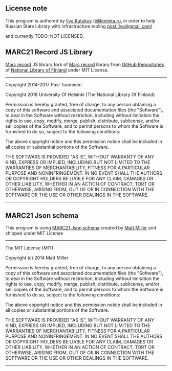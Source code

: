 ## License note

This program is authored by [Ilya Kutukov](https://github.com/mrjj) ([i@leninka.ru](mailto:i@leninka.ru), in order to help Russian State Library with infrastructure tooling [post.ilya@gmail.com](mailto:post.ilya@gmail.com))

and currently TODO: NOT LICENSED.

## MARC21 Record JS Library 

[Marc record](https://github.com/NatLibFi/marc-record-js) JS library fork of [Marc record](https://github.com/petuomin/marc-record-js) library from [GitHub Repositories](https://github.com/NatLibFi) of [National Library of Finland](http://www.nationallibrary.fi/) under MIT License.

---

Copyright 2014-2017 Pasi Tuominen

Copyright 2018 University Of Helsinki (The National Library Of Finland)

Permission is hereby granted, free of charge, to any person obtaining a copy of this software and associated documentation files (the "Software"), to deal in the Software without restriction, including without limitation the rights to use, copy, modify, merge, publish, distribute, sublicense, and/or sell copies of the Software, and to permit persons to whom the Software is furnished to do so, subject to the following conditions:

The above copyright notice and this permission notice shall be included in all copies or substantial portions of the Software.

THE SOFTWARE IS PROVIDED "AS IS", WITHOUT WARRANTY OF ANY KIND, EXPRESS OR IMPLIED, INCLUDING BUT NOT LIMITED TO THE WARRANTIES OF MERCHANTABILITY, FITNESS FOR A PARTICULAR PURPOSE AND NONINFRINGEMENT. IN NO EVENT SHALL THE AUTHORS OR COPYRIGHT HOLDERS BE LIABLE FOR ANY CLAIM, DAMAGES OR OTHER LIABILITY, WHETHER IN AN ACTION OF CONTRACT, TORT OR OTHERWISE, ARISING FROM, OUT OF OR IN CONNECTION WITH THE SOFTWARE OR THE USE OR OTHER DEALINGS IN THE SOFTWARE.

---

## MARC21 Json schema

This program is using [MARC21 Json schema](https://raw.githubusercontent.com/thisismattmiller/marc-json-schema/master/marc21_json_schema.json) created by [Matt Miller](https://github.com/thisismattmiller) and shipped under MIT License

---

The MIT License (MIT)

Copyright (c) 2014 Matt Miller

Permission is hereby granted, free of charge, to any person obtaining a copy of this software and associated documentation files (the "Software"), to deal in the Software without restriction, including without limitation the rights to use, copy, modify, merge, publish, distribute, sublicense, and/or sell copies of the Software, and to permit persons to whom the Software is furnished to do so, subject to the following conditions:

The above copyright notice and this permission notice shall be included in all copies or substantial portions of the Software.

THE SOFTWARE IS PROVIDED "AS IS", WITHOUT WARRANTY OF ANY KIND, EXPRESS OR IMPLIED, INCLUDING BUT NOT LIMITED TO THE WARRANTIES OF MERCHANTABILITY, FITNESS FOR A PARTICULAR PURPOSE AND NONINFRINGEMENT. IN NO EVENT SHALL THE AUTHORS OR COPYRIGHT HOLDERS BE LIABLE FOR ANY CLAIM, DAMAGES OR OTHER LIABILITY, WHETHER IN AN ACTION OF CONTRACT, TORT OR OTHERWISE, ARISING FROM, OUT OF OR IN CONNECTION WITH THE SOFTWARE OR THE USE OR OTHER DEALINGS IN THE SOFTWARE.

---
